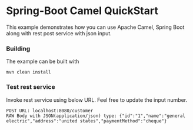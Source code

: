 # Spring-Boot Camel QuickStart

This example demonstrates how you can use Apache Camel, Spring Boot along with rest post service with json input.

### Building

The example can be built with

    mvn clean install

### Test rest service

Invoke rest service using below URL. Feel free to update the input number.

    POST URL: localhost:8080/customer
    RAW Body with JSON(application/json) type: {"id":"1","name":"general electric","address":"united states","paymentMethod":"cheque"}

